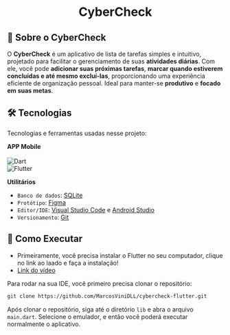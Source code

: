 <h1 align="center">
    <p>CyberCheck</p>
</h1>

## 📕 Sobre o CyberCheck

O <b>CyberCheck</b> é um aplicativo de lista de tarefas simples e intuitivo, projetado para facilitar o gerenciamento de suas <b>atividades diárias</b>. Com ele, você pode <b>adicionar suas próximas tarefas</b>, <b>marcar quando estiverem concluídas e até mesmo excluí-las</b>, proporcionando uma experiência eficiente de organização pessoal. Ideal para manter-se <b>produtivo</b> e <b>focado em suas metas</b>.

## 🛠 Tecnologias

<p> Tecnologias e ferramentas usadas nesse projeto:

<b> APP Mobile </b>
<br><br>
![Dart](https://img.shields.io/badge/Dart-0175C2?style=for-the-badge&logo=dart&logoColor=white)
<br>
![Flutter](https://img.shields.io/badge/Flutter-02569B?style=for-the-badge&logo=flutter&logoColor=white)

<b> Utilitários </b>
- `Banco de dados`: [SQLite](https://docs.flutter.dev/cookbook/persistence/sqlite)
- `Protótipo`: [Figma](https://www.figma.com)
- `Editor/IDE`: [Visual Studio Code](https://code.visualstudio.com/) e [Android Studio](https://developer.android.com/studio?hl=pt-br)
- `Versionamento`: [Git](https://git-scm.com/)

## 📱 Como Executar

- Primeiramente, você precisa instalar o Flutter no seu computador, clique no link ao laado e faça a instalação!
- [Link do vídeo](https://www.youtube.com/watch?v=2qeDBQZkjn8)


<p> Para rodar na sua IDE, você primeiro precisa clonar o repositório:</p>

```sh
git clone https://github.com/MarcosViniDLL/cybercheck-flutter.git
```

Após clonar o repositório, siga até o diretório ```lib``` e abra o arquivo ```main.dart```. Selecione o emulador, e então você poderá executar normalmente o aplicativo.

